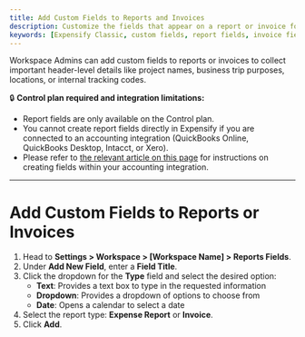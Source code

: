 ```yaml
---
title: Add Custom Fields to Reports and Invoices
description: Customize the fields that appear on a report or invoice for greater control and detail.
keywords: [Expensify Classic, custom fields, report fields, invoice fields, header fields, workspace admin, Control plan, Expensify Classic]
---
```


Workspace Admins can add custom fields to reports or invoices to collect important header-level details like project names, business trip purposes, locations, or internal tracking codes.

🔒 **Control plan required and integration limitations:**
- Report fields are only available on the Control plan.
- You cannot create report fields directly in Expensify if you are connected to an accounting integration (QuickBooks Online, QuickBooks Desktop, Intacct, or Xero).
- Please refer to [the relevant article on this page](https://help.expensify.com/expensify-classic/hubs/connections/) for instructions on creating fields within your accounting integration. 

---

# Add Custom Fields to Reports or Invoices

1. Head to **Settings > Workspace > [Workspace Name] > Reports Fields**.
2. Under **Add New Field**, enter a **Field Title**.
3. Click the dropdown for the **Type** field and select the desired option:
   - **Text**: Provides a text box to type in the requested information
   - **Dropdown**: Provides a dropdown of options to choose from
   - **Date**: Opens a calendar to select a date
4. Select the report type: **Expense Report** or **Invoice**.
5. Click **Add**.

